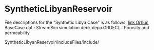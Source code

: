 # SyntheticLibyanReservoir

File descriptions for the "Synthetic Libya Case" is as follows:
[link Orhun](../DataFiles/)
BaseCase.dat : StreamSim simulation deck 
depo.GRDECL : Porosity and permeability

SyntheticLibyanReservoir/IncludeFiles/include/

